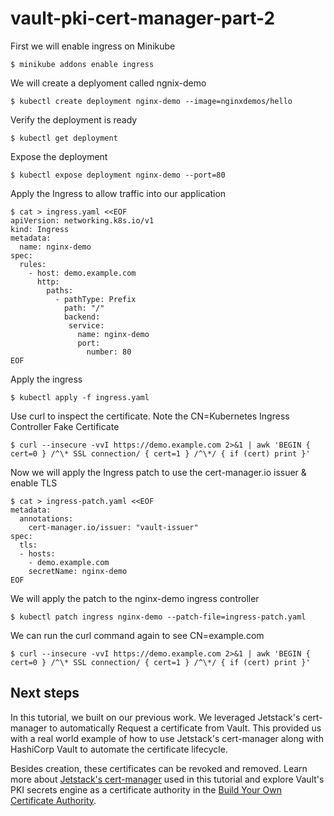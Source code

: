 # vault-pki-cert-manager-part-2


First we will enable ingress on Minikube

```shell-session
$ minikube addons enable ingress
```

We will create a deplyoment called ngnix-demo

```shell-session
$ kubectl create deployment nginx-demo --image=nginxdemos/hello
```

Verify the deployment is ready

```shell-session
$ kubectl get deployment
```
Expose the deployment

```shell-session
$ kubectl expose deployment nginx-demo --port=80
```

Apply the Ingress to allow traffic into our application

```shell-session
$ cat > ingress.yaml <<EOF 
apiVersion: networking.k8s.io/v1
kind: Ingress
metadata:
  name: nginx-demo
spec:
  rules:
    - host: demo.example.com
      http:
        paths:
          - pathType: Prefix
            path: "/"
            backend:
             service:
               name: nginx-demo
               port:
                 number: 80
EOF 
```

Apply the ingress

```shell-session
$ kubectl apply -f ingress.yaml
```

Use curl to inspect the certificate.  Note the CN=Kubernetes Ingress Controller Fake Certificate

```shell-session
$ curl --insecure -vvI https://demo.example.com 2>&1 | awk 'BEGIN { cert=0 } /^\* SSL connection/ { cert=1 } /^\*/ { if (cert) print }'
```

Now we will apply the Ingress patch to use the cert-manager.io issuer & enable TLS

```shell-session
$ cat > ingress-patch.yaml <<EOF
metadata:
  annotations:
    cert-manager.io/issuer: "vault-issuer"
spec:
  tls:
  - hosts:
    - demo.example.com
    secretName: nginx-demo
EOF
```

We will apply the patch to the nginx-demo ingress controller

```shell-session
$ kubectl patch ingress nginx-demo --patch-file=ingress-patch.yaml
```

We can run the curl command again to see CN=example.com

```shell-session
$ curl --insecure -vvI https://demo.example.com 2>&1 | awk 'BEGIN { cert=0 } /^\* SSL connection/ { cert=1 } /^\*/ { if (cert) print }'
```

## Next steps

In this tutorial, we built on our previous work. We leveraged Jetstack's cert-manager to automatically
Request a certificate from Vault. This provided us with a real world example of how to use Jetstack's cert-manager
along with HashiCorp Vault to automate the certificate lifecycle.

Besides creation, these certificates can be revoked and removed. Learn more about
[Jetstack's cert-manager](https://cert-manager.io/) used in this tutorial and
explore Vault's PKI secrets engine as a certificate authority in the [Build Your
Own Certificate Authority](/vault/tutorials/secrets-management/pki-engine).
